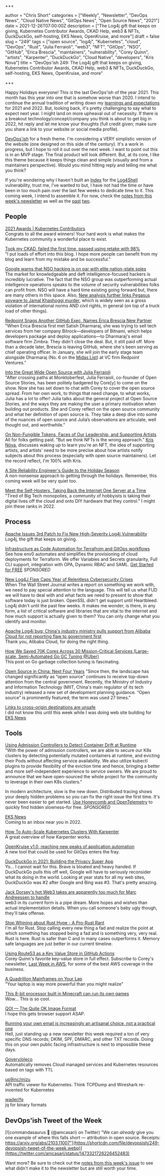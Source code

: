 +++

author = "Chris Short"
categories = ["Weekly", "Newsletter", "DevOps News", "Cloud Native News", "GitOps News", "Open Source News", "2021"]
date = 2021-12-26T07:00:00Z
description = ["The Log4j gift that keeps on giving, Kubernetes Contributor Awards, CKAD Help, web3 & NFTs, DuckDuckGo, self-hosting, EKS News, OpenKruise, and more"]
draft = false
slug = "249"
tags = ["open source", "log4j", "Kubernetes", "cloud", "DevOps", "Rust", "Julia Ferraioli", "web3", "NFT", "GitOps", "NSO", "GitHub", "Erica Brescia", "maintainers", "vulnerability", "Corey Quinn", "artists", "Karpenter", "DuckDuckGo", "Cloud Native", "developers", "Kris Nova"]
title = "DevOps'ish 249: The Log4j gift that keeps on giving, Kubernetes Contributor Awards, CKAD Help, web3 & NFTs, DuckDuckGo, self-hosting, EKS News, OpenKruise, and more"

+++

Happy Holidays everyone! This is the last DevOps'ish of the year 2021. This month has this year into one that is somehow worse than 2020. I intend to continue the annual tradition of writing down my [learnings and expectations](https://chrisshort.net/2020-learnings-2021-expectations/) for 2021 and 2022. But, looking back, it's pretty challenging to say what to expect next year. I might land on more upheaval out of necessity. If there is a breakout technology/concept/company you think is about to get big in 2022, hit reply and let me know your thoughts (full credit given; make sure you share a link to your website or social media profile).

[DevOps'ish](https://devopsish.com/) for a fresh theme. I'm considering a VERY simplistic version of the website (one designed on this side of the century). It's a work in progress, but I hope to roll it out over the next week. I want to point out this is in an MVP stage. The final product will look different. But, at its core, I like this theme because it keeps things clean and simple (visually and from a maintainers perspective). Would you mind hitting reply and telling me what you think?

If you're wondering why I haven't built an [Index](https://devopsish.com/categories/indexes/) for the [Log4Shell](https://en.wikipedia.org/wiki/Log4Shell) vulnerability, trust me, I've wanted to but, I have not had the time or have been in too much pain over the last few weeks to dedicate time to it. This coming week, I intend to assemble it. For now, check the [notes from this week's newsletter](https://devopsish.com/249/notes/) as well as the [past](https://devopsish.com/248/notes/) [two](https://devopsish.com/247/notes/).

## People

[2021 Awards | Kubernetes Contributors](https://www.kubernetes.dev/community/awards/2021/)  
Congrats to all the award winners! Your hard work is what makes the Kubernetes community a wonderful place to exist.

[Took my CKAD, failed the first time, passed using retake with 98%](https://www.reddit.com/r/kubernetes/comments/rnfq81/took_my_ckad_failed_the_first_time_passed_using/)  
"I put loads of effort into this blog. I hope more people can benefit from my blog and learn from my mistake and be successful."

[Google warns that NSO hacking is on par with elite nation-state spies](https://arstechnica.com/information-technology/2021/12/google-warns-that-nso-hacking-is-on-par-with-elite-nation-state-spies/)  
The market for knowledgeable and deft intelligence-focused hackers is incredibly lucrative. The fact that the NSO group was outperforming actual intelligence operations speaks to the volume of security vulnerabilities folks can profit from. NSO will have a hard time existing going forward but, there are many others in this space. Also, [New analysis further links Pegasus spyware to Jamal Khashoggi murder](https://www.theverge.com/2021/12/21/22848485/pegasus-spyware-jamal-khashoggi-murder-nso-hanan-elatr-new-analysis), which is widely seen as a gross violation of international norms AND civil rights, in general (on top of a truck load of other things).

[Redpoint Snags Another GitHub Exec, Names Erica Brescia New Partner](https://www.forbes.com/sites/kenrickcai/2021/12/20/redpoint-snag-erica-brescia-github-coo-as-new-early-stage-partner/)  
"When Erica Brescia first met Satish Dharmaraj, she was trying to sell tech services from her company Bitrock—developers of Bitnami, which helps developers package and deploy applications—to Dharmaraj's email software firm Zimbra. They didn't close the deal. But, it still paid off. More than a decade later, Brescia is leaving GitHub, where she's been serving as chief operating officer. In January, she will join the early stage team alongside Dharmaraj (No. 6 on the [Midas List](http://www.forbes.com/midas/)) at VC firm Redpoint Ventures."

[Into the Great Wide Open Source with Julia Ferraioli](https://www.lastweekinaws.com/podcast/screaming-in-the-cloud/into-the-great-wide-open-source-with-julia-ferraioli/)  
"After crossing paths at Monktoberfest, Julia Ferraioli, co-founder of Open Source Stories, has been politely badgered by Core[y] to come on the show. Now she has set down to chat with Corey to cover the open source spread. From her own work, to things that need change, to what works, Julia has a lot to offer! Julia talks about the general project at Open Source Stories, and the ways they are making the user a primary motivation when building out products. She and Corey reflect on the open source community and what her definition of open source is. They take a deep dive into some of the nuances of open source and Julia’s observations are articulate, well thought out, and worthwhile."

[On Non-Fungible Tokens, Faces of Our Leadership, and Supporting Artists](https://sfconservancy.org/blog/2021/dec/23/nft-faces-of-open-source/)  
All for folks getting paid. "But we think NFTs is the wrong approach." [Kris Nóva](https://nivenly.com/lib/2021-12-22-nft/), discusses waking up to learn you're an NFT, the idea of supporting artists, and artists' need to be more precise about how artists notify subjects about this process (especially with open source maintainers). Let the record reflect, I'm 100% with Kris.

[A Site Reliability Engineer's Guide to the Holiday Season](https://rootly.com/blog/a-site-reliability-engineer-s-guide-to-the-holiday-season)  
A non-nonsense approach to getting through the holidays. Remember, this coming week will be very quiet too.

[Meet the Self-Hosters, Taking Back the Internet One Server at a Time](https://www.vice.com/en/article/pkb4ng/meet-the-self-hosters-taking-back-the-internet-one-server-at-a-time)  
"Tired of Big Tech monopolies, a community of hobbyists is taking their digital lives off the cloud and onto DIY hardware that they control." I might join these ranks in 2022.

## Process

[Apache Issues 3rd Patch to Fix New High-Severity Log4j Vulnerability](https://thehackernews.com/2021/12/apache-issues-3rd-patch-to-fix-new-high.html)  
Log4j, the gift that keeps on giving.

[Infrastructure as Code Automation for Terrafrom and GitOps workflows](https://www.env0.com/infrastructure-as-code-automation?utm_campaign=devopsish&utm_source=nativeads&utm_medium=newsletter)  
See how env0 automates and simplifies the provisioning of cloud deployments for Terraform. We offer Variables and Secrets granularity, Full CLI support, integration with OPA, Dynamic RBAC and SAML. [Get Started for FREE](https://www.env0.com/infrastructure-as-code-automation?utm_campaign=devopsish&utm_source=nativeads&utm_medium=newsletter) *SPONSORED*

[New Log4J Flaw Caps Year of Relentless Cybersecurity Crises](https://www.wsj.com/articles/new-log4j-flaw-caps-year-of-relentless-cybersecurity-crises-11640178004)  
When The Wall Street Journal writes a report on something we work with, we need to pay special attention to the language. This will tell us what FUD we will have to deal with and what facts we need to present to show that software today is just broken. OpenSSL didn't get support until Heartbleed. Log4j didn't until the past few weeks. It makes me wonder, is there, in any form, a list of critical software and libraries that are vital to the internet and how much support is actually given to them? You can only change what you identify and monitor.

[Apache Log4j bug: China's industry ministry pulls support from Alibaba Cloud for not reporting flaw to government first](https://www.scmp.com/tech/big-tech/article/3160670/apache-log4j-bug-chinas-industry-ministry-pulls-support-alibaba-cloud)  
Thank you, Alibaba Cloud, for doing the right thing.

[How We Saved 70K Cores Across 30 Mission-Critical Services (Large-scale, Semi-Automated Go GC Tuning @Uber)](https://eng.uber.com/how-we-saved-70k-cores-across-30-mission-critical-services/)  
This post on Go garbage collection tuning is fascinating.

[Open Source in China: Next Four Years](https://interconnected.blog/open-source-in-china-next-four-years/)
"Since then, the landscape has changed significantly as “open source” continues to receive top-down attention from the central government. Recently, the Ministry of Industry and Information Technology (MIIT, China's main regulator of its tech industry) released a new set of development planning guidance. “Open source” is prominently featured; the term was used 27 times."

[Links to cross-origin destinations are unsafe](https://web.dev/external-anchors-use-rel-noopener/?utm_source=lighthouse&utm_medium=devtools)  
I did not know this until this week while I was doing web site building for [EKS News](https://eks.news)

## Tools

[Using Admission Controllers to Detect Container Drift at Runtime](https://kubernetes.io/blog/2021/12/21/admission-controllers-for-container-drift/)  
"With the power of admission controllers, we are able to secure our K8s clusters by detecting potentially mutated containers at runtime, and evicting their Pods without affecting service availability. We also utilize kubectl plugins to provide flexibility of the eviction time and hence, bringing a better and more self-independent experience to service owners. We are proud to announce that we have open-sourced the whole project for the community to leverage in their own K8s clusters."

In modern architecture, slow is the new down. Distributed tracing shows your deeply hidden problems so you can fix the right issue the first time. It's never been easier to get started. [Use Honeycomb and OpenTelemetry](https://ui.honeycomb.io/signup?&utm_source=devopsish&utm_medium=newsletter&utm_campaign=ad&utm_content=product-signup) to quickly find hidden slowness–for free. *SPONSORED*

[EKS News](https://eks.news/)  
Coming to an inbox near you in 2022.

[How To Auto-Scale Kubernetes Clusters With Karpenter](https://www.youtube.com/watch?v=C-2v7HT-uSA)  
A great overview of how Karpenter works.

[OpenKruise v1.0, reaching new peaks of application automation](https://www.cncf.io/blog/2021/12/23/openkruise-v1-0-reaching-new-peaks-of-application-automation/)  
A new tool that could be used for GitOps enters the fray.

[DuckDuckGo in 2021: Building the Privacy Super App](https://spreadprivacy.com/duckduckgo-2021-review/)  
Yo... I cannot wait for this. Brave is bloated and heavy handed. If DuckDuckGo pulls this off well, Google will have to seriously reconsider what its doing in the world. Looking at year stats for all my web sites, DuckDuckGo was #2 after Google and Bing was #3. That's pretty amazing.

[Jack Dorsey's hot Web3 takes are apparently too much for Marc Andreessen to handle](https://www.theverge.com/2021/12/22/22850558/jack-pmarca-a16z-web3-block-twitter?scrolla=5eb6d68b7fedc32c19ef33b4)  
web3 in its current form is a pipe dream. More hopes and wishes than actual implementation details. When you call someone's baby ugly though, they'll take offense.

[Stop Whining about Rust Hype - A Pro-Rust Rant](https://thenewwazoo.github.io/whining.html)  
I'm all for Rust. Stop calling every new thing a fad and realize the point at which something has stopped being a fad and is something very, very real. Rust is here. Rust is safer than C and in many cases outperforms it. Memory safe languages are just better in our current timeline.

[Using Route53 as a Key Value Store in GitHub Actions](https://doug.sh/posts/using-route53-as-a-key-value-store-in-github-actions/)  
Corey Quinn's favorite key-value store in full effect. Subscribe to Corey's newsletter, [Last Week in AWS](https://ref.lastweekinaws.com/7h1z3x), for some of the best AWS coverage in the business.

[A Quadrillion Mainframes on Your Lap](https://spectrum.ieee.org/ibm-mainframe)  
"Your laptop is way more powerful than you might realize"

[This 8-bit processor built in Minecraft can run its own games](https://www.pcworld.com/article/559794/8-bit-computer-processor-built-in-minecraft-can-run-its-own-games.html)  
Wow... This is so cool.

[QOI — The Quite OK Image Format](https://qoiformat.org/)  
I hope this gets browser support ASAP.

[Running your own email is increasingly an artisanal choice, not a practical one](https://utcc.utoronto.ca/~cks/space/blog/sysadmin/EmailServersNoLongerPractical)  
Hell, just standing up a new newsletter this week required a ton of very specific DNS records; DKIM, SPF, DMARC, and other TXT records. Doing this on your own public facing infrastructure is next to impossible these days.

[Qovery/pleco](https://github.com/Qovery/pleco)  
Automatically removes Cloud managed services and Kubernetes resources based on tags with TTL

[up9inc/mizu](https://github.com/up9inc/mizu)  
API traffic viewer for Kubernetes. Think TCPDump and Wireshark re-invented for Kubernetes

[wader/fq](https://github.com/wader/fq)  
jq for binary formats

## DevOps'ish Tweet of the Week

[![commandasaurus 🦦 (@amcasari) on Twitter) "We can *already* give you one example of where this falls short — attribution in open source. Receipts: https://arxiv.org/abs/2103.11007"](https://shortcdn.com/file/devopsish/249-devopsish-tweet-of-the-week.webp)](https://twitter.com/amcasari/status/1473321726226452483)

Want more? Be sure to check out the [notes from this week's issue](https://devopsish.com/249/notes/) to see what didn't make it to the newsletter but are still worth your time.
